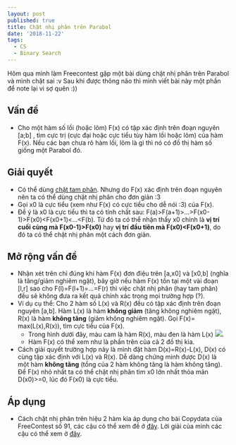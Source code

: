 ```yaml
---
layout: post
published: true
title: Chặt nhị phân trên Parabol
date: '2018-11-22'
tags:
  - CS
  - Binary Search
---
```

Hôm qua mình làm Freecontest gặp một bài dùng chặt nhị phân trên Parabol và mình chặt sai :v Sau khi được thông não thì mình viết bài này một phần để note lại vì sợ quên :))
## Vấn đề
- Cho một hàm số lồi (hoặc lõm) F(x) có tập xác định trên đoạn nguyên [a;b] , tìm cực trị (cực đại hoặc cực tiểu tùy hàm lồi hoặc lõm) của hàm F(x). Nếu các bạn chưa rõ hàm lồi, lõm là gì thì nó có đồ thị hàm số giống một Parabol đó.


## Giải quyết
- Có thể dùng [chặt tam phân](http://vnoi.info/wiki/translate/emaxx/Tim-kiem-tam-phan-Ternary-Search). Nhưng do F(x) xác định trên đoạn nguyên nên ta có thể dùng chặt nhị phân cho đơn giản :3 
- Gọi x0 là cực tiểu (xem như F(x) có cực tiểu cho dễ nói :3) của F(x).
- Để ý là x0 là cực tiểu thì ta có tính chất sau: F(a)>F(a+1)>...>F(x0-1)>F(x0)<F(x0+1)<...<F(b). Từ đó ta có thể nhận thấy x0 chính là **vị trí cuối cùng mà F(x0-1)>F(x0)** hay **vị trí đầu tiên mà F(x0)<F(x0+1)**, do đó ta có thể chặt nhị phân một cách đơn giản. 


## Mở rộng vấn đề
- Nhận xét trên chỉ đúng khi hàm F(x) đơn điệu trên [a,x0] và [x0,b] (nghĩa là tăng/giảm nghiêm ngặt), bây giờ nếu hàm F(x) tồn tại một vài đoạn [l,r] sao cho F(l)=F(l+1)=...=F(r) thì việc chặt nhị phân (hay tam phân) đều sẽ không đưa ra kết quả chính xác trong mọi trường hợp (?).
- Ví dụ cụ thể: Cho 2 hàm số L(x) và R(x) đều có tập xác định trên đoạn nguyên [a,b]. Hàm L(x) là hàm **không giảm** (tăng không nghiêm ngặt), R(x) là hàm **không tăng** (giảm không nghiêm ngặt). Gọi F(x)= max(L(x),R(x)), tìm cực tiểu của F(x). 
	- Trong hình dưới đây, màu cam là hàm R(x), màu đen là hàm L(x)	![]({{site.baseurl}}/img/parabol.jpg).
    - Hàm F(x) có thể xem như là phần trên của cả 2 đồ thị kia. 
- Cách giải quyết trường hợp này là mình đặt hàm D(x)=R(x)-L(x), D(x) có cùng tập xác định với L(x) và R(x). Dễ dàng chứng minh được D(x) là một hàm **không tăng** (tổng của 2 hàm không tăng là hàm không tăng). Để F(x) nhỏ nhất ta có thể chặt nhị phân tìm x0 lớn nhất thỏa mãn D(x0)>=0, lúc đó F(x0) là cực tiểu. 

## Áp dụng
- Cách chặt nhị phân trên hiệu 2 hàm kia áp dụng cho bài Copydata của FreeContest số 91, các cậu có thể xem đề ở [đây](https://drive.google.com/drive/folders/15-PvJrcr-m_vMk6vPGdYiM9t8qiaZC1b). Lời giải của mình các cậu có thể xem ở [đây](https://www.facebook.com/kc97blf/posts/2719806841578467?comment_id=2719813461577805).
